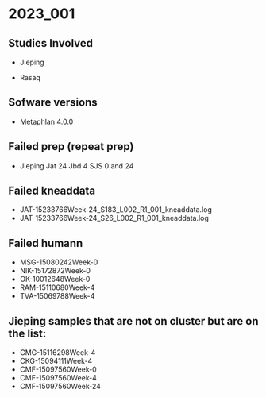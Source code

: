 # 2023_001

## Studies Involved

- Jieping

- Rasaq

 ## Sofware versions
 - Metaphlan 4.0.0

## Failed prep (repeat prep)
- Jieping
Jat 24
Jbd 4
SJS 0 and 24

## Failed kneaddata 
- JAT-15233766Week-24_S183_L002_R1_001_kneaddata.log
- JAT-15233766Week-24_S26_L002_R1_001_kneaddata.log

## Failed humann 
- MSG-15080242Week-0
- NIK-15172872Week-0
- OK-10012648Week-0
- RAM-15110680Week-4
- TVA-15069788Week-4

## Jieping samples that are not on cluster but are on the list: 
- CMG-15116298Week-4
- CKG-15094111Week-4
- CMF-15097560Week-0
- CMF-15097560Week-4
- CMF-15097560Week-24
